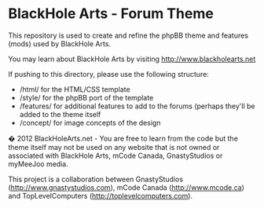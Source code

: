 BlackHole Arts - Forum Theme
============================

This repository is used to create and refine the phpBB theme and features (mods) used by BlackHole Arts.

You may learn about BlackHole Arts by visiting http://www.blackholearts.net

If pushing to this directory, please use the following structure:
- /html/ for the HTML/CSS template
- /style/ for the phpBB port of the template
- /features/ for additional features to add to the forums (perhaps they'll be added to the theme itself
- /concept/ for image concepts of the design

� 2012 BlackHoleArts.net - You are free to learn from the code but the theme itself may not be used on any website that is not owned or associated with BlackHole Arts, mCode Canada, GnastyStudios or myMeeJoo media.

This project is a collaboration between GnastyStudios (http://www.gnastystudios.com), mCode Canada (http://www.mcode.ca) and TopLevelComputers (http://toplevelcomputers.com).

